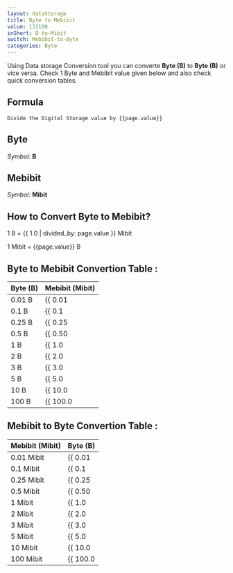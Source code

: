 ```yaml
---
layout: dataStorage
title: Byte to Mebibit
value: 131100
inShort: B-to-Mibit
switch: Mebibit-to-Byte
categories: Byte
---
```


Using Data storage Conversion tool you can converte **Byte (B)** to **Byte (B)** or vice versa. Check 1 Byte and Mebibit value given below and also check quick conversion tables.

## Formula
`Divide the Digital Storage value by {{page.value}}`

## Byte
*Symbol:* **B**

## Mebibit
*Symbol:* **Mibit**

## How to Convert Byte to Mebibit?

1 B = {{ 1.0 | divided_by: page.value }} Mibit

1 Mibit = {{page.value}} B


## Byte to Mebibit Convertion Table :

| Byte (B) | Mebibit (Mibit) |
| ---- | ---- |
| 0.01 B | {{ 0.01 | divided_by: page.value }} Mibit |
| 0.1 B | {{ 0.1 | divided_by: page.value }} Mibit |
| 0.25 B | {{ 0.25 | divided_by: page.value }} Mibit |
| 0.5 B | {{ 0.50 | divided_by: page.value }} Mibit |
| 1 B | {{ 1.0 | divided_by: page.value }} Mibit |
| 2 B | {{ 2.0 | divided_by: page.value }} Mibit |
| 3 B | {{ 3.0 | divided_by: page.value }} Mibit |
| 5 B | {{ 5.0 | divided_by: page.value }} Mibit |
| 10 B | {{ 10.0 | divided_by: page.value }} Mibit |
| 100 B | {{ 100.0 | divided_by: page.value }} Mibit |

## Mebibit to Byte Convertion Table :

| Mebibit (Mibit) | Byte (B) |
| ---- | ---- |
| 0.01 Mibit | {{ 0.01 | times: page.value }} B |
| 0.1 Mibit | {{ 0.1 | times: page.value }} B |
| 0.25 Mibit | {{ 0.25 | times: page.value }} B |
| 0.5 Mibit | {{ 0.50 | times: page.value }} B |
| 1 Mibit | {{ 1.0 | times: page.value }} B |
| 2 Mibit | {{ 2.0 | times: page.value }} B |
| 3 Mibit | {{ 3.0 | times: page.value }} B |
| 5 Mibit | {{ 5.0 | times: page.value }} B |
| 10 Mibit | {{ 10.0 | times: page.value }} B |
| 100 Mibit | {{ 100.0 | times: page.value }} B |


<script>
document.getElementById('selectInput')[1].selected = true
document.getElementById('selectOutput')[7].selected = true
</script>
